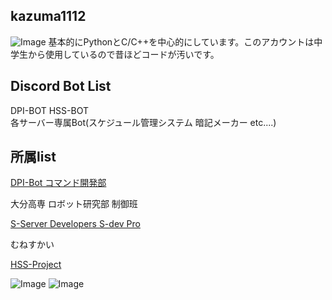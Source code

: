 ## kazuma1112
![Image](https://encrypted-tbn0.gstatic.com/images?q=tbn:ANd9GcQeDS6bZVq0D7JfHJpqEZTYWyJmki8xrYeXadW-mKDF-Q&s)
基本的にPythonとC/C++を中心的にしています。このアカウントは中学生から使用しているので昔ほどコードが汚いです。

## Discord Bot List  
DPI-BOT
HSS-BOT  
各サーバー専属Bot(スケジュール管理システム 暗記メーカー etc....)

## 所属list
[DPI-Bot コマンド開発部](https://discord.com/api/oauth2/authorize?client_id=943752169029505114&permissions=2684480528&scope=applications.commands%20bot)  
  
大分高専 ロボット研究部 制御班  
  
[S-Server Developers S-dev Pro](https://dev.shizen.lol/)  
  
むねすかい

[HSS-Project](https://hss.aknet.tech/)
  
![Image](https://github-readme-stats.vercel.app/api?username=kazuma11121125&count_private=true)
![Image](https://github-readme-stats.vercel.app/api/top-langs/?username=kazuma11121125&layout=compact)
